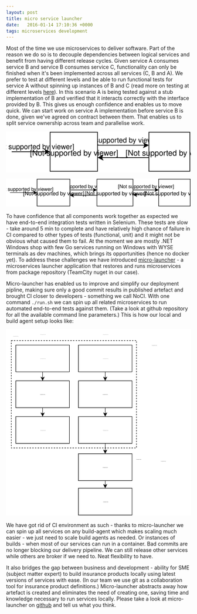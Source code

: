 ```yaml
---
layout: post
title: micro service launcher
date:   2016-01-14 17:10:36 +0000
tags: microservices development
---
```


Most of the time we use microservices to deliver software. Part of the reason we do so is to decouple dependencies between logical services and benefit from having different release cycles. Given service A consumes service B and service B consumes service C, functionality can only be finished when it's been implemented across all services (C, B and A). We prefer to test at different levels and be able to run functional tests for service A without spinning up instances of B and C (read more on testing at different levels [here](http://martinfowler.com/articles/microservice-testing/ "microservices testing")). In this scenario A is being tested against a stub implementation of B and verified that it interacts correctly with the interface provided by B. This gives us enough confidence and enables us to move quick. We can start work on service A implementation before service B is done, given we've agreed on contract between them. That enables us to split service ownership across team and parallelise work.

![](/images/micro-launcher/services-with-stub.svg "services using stub")

![](/images/micro-launcher/services.svg "services fully integrated")

To have confidence that all components work together as expected we have end-to-end integration tests written in Selenium. These tests are slow - take around 5 min to complete and have relatively high chance of failure in CI compared to other types of tests (functional, unit) and it might not be obvious what caused them to fail. At the moment we are mostly .NET Windows shop with few Go services running on Windows with WYSE terminals as dev machines, which brings its opportunities (hence no docker yet). To address these challenges we have introduced [micro-launcher](https://github.com/uldissturms/micro-launcher "micro-launcher") - a microservices launcher application that restores and runs microservices from package repository (TeamCity nuget in our case).

Micro-launcher has enabled us to improve and simplify our deployment pipline, making sure only a good commit results in published artefact and brought CI closer to developers - something we call NoCI. With one command ```./run.sh``` we can spin up all related microservices to run automated end-to-end tests against them. (Take a look at github repository for all the available command line parameters.) This is how our local and build agent setup looks like:

![](/images/micro-launcher/micro-launcher-setup.svg "micro-launcher setup")

We have got rid of CI environment as such - thanks to micro-launcher we can spin up all services on any build-agent which makes scaling much easier - we just need to scale build agents as needed. Or instances of builds - when most of our services can run in a container. Bad commits are no longer blocking our delivery pipeline. We can still release other services while others are broker if we need to. Neat flexibility to have. 

It also bridges the gap between business and development - ability for SME (subject matter expert) to build insurance products locally using latest versions of services with ease. (In our team we use git as a collaboration tool for insurance product definitions.) Micro-launcher abstracts away how artefact is created and eliminates the need of creating one, saving time and knowledge necessary to run services locally. Please take a look at micro-launcher on [github](https://github.com/uldissturms/micro-launcher "micro-launcher") and tell us what you think.
